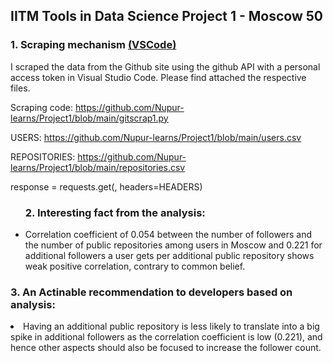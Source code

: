 ## IITM Tools in Data Science Project 1 - Moscow 50

### 1. Scraping mechanism <a href="https://github.com/Nupur-learns/Project1/blob/main/gitscrap1.py">(VSCode)</a>

I scraped the data from the Github site using the github API with a personal access token in Visual Studio Code. Please find attached the respective files.

Scraping code: https://github.com/Nupur-learns/Project1/blob/main/gitscrap1.py
      
USERS: https://github.com/Nupur-learns/Project1/blob/main/users.csv

REPOSITORIES: https://github.com/Nupur-learns/Project1/blob/main/repositories.csv

response = requests.get(<above-url>, headers=HEADERS)

   <p align="left">
<ul>

### 2. Interesting fact from the analysis:

</li>
          <li>   Correlation coefficient of 0.054 between the number of followers and the number of public repositories among users in Moscow and 0.221 for additional followers a user gets per additional public repository shows weak positive correlation, contrary to common belief.
</li>
</ul>
</p>

### 3. An Actinable recommendation to developers based on analysis:
</li>
          <li>  Having an additional public repository is less likely to translate into a big spike in additional followers as the correlation coefficient is low (0.221), and hence other aspects should also be focused to increase the follower count.

